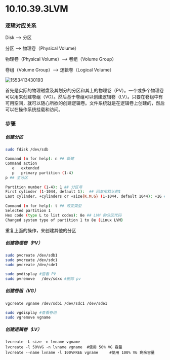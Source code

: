 # 10.10.39.3LVM

### 逻辑对应关系

Disk --> 分区

分区 --> 物理卷（Physical Volume）

物理卷（Physical Volume）--> 卷组（Volume Group）

卷组（Volume Group）--> 逻辑卷（Logical Volume）

![1553413430193](C:\Users\zhongyi.yang\AppData\Roaming\Typora\typora-user-images\1553413430193.png)

首先是实际的物理磁盘及其划分的分区和其上的物理卷（PV）。一个或多个物理卷可以用来创建卷组（VG）。然后基于卷组可以创建逻辑卷（LV）。只要在卷组中有可用空间，就可以随心所欲的创建逻辑卷。文件系统就是在逻辑卷上创建的，然后可以在操作系统挂载和访问。

### 步骤

##### 创建分区

```bash
sudo fdisk /dev/sdb

Command (m for help): n ## 新建
Command action
   e   extended
   p   primary partition (1-4)
p ## 主分区
 
Partition number (1-4): 1 ## 分区号
First cylinder (1-1044, default 1):  ## 回车用默认的1
Last cylinder, +cylinders or +size{K,M,G} (1-1044, default 1044): +1G ## 大小
 
Command (m for help): t ## 改变类型
Selected partition 1
Hex code (type L to list codes): 8e ## LVM 的分区代码
Changed system type of partition 1 to 8e (Linux LVM)
```

重复上面的操作，来创建其他的分区

##### 创建物理卷（PV）

```bash
sudo pvcreate /dev/sdb1
sudo pvcreate /dev/sdc1
sudo pvcreate /dev/sde1

sudo pvdisplay #查看 PV
sudo pvremove	/dev/sdxx #删除 pv
```

##### 创建卷组（VG）

```bash
vgcreate vgname /dev/sdb1 /dev/sdc1 /dev/sde1

sudo vgdisplay #查看卷组
sudo vgremove vgname
```

##### 创建逻辑卷（LV）

```shell
lvcreate -L size -n lvname vgname
lvcreate -l 50%VG -n lvname vgname	#使用 50% VG 容量
lvcreate --name lvname -l 100%FREE vgname	  #使用 100% VG 剩余容量
```

